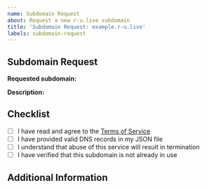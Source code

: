```yaml
---
name: Subdomain Request
about: Request a new r-u.live subdomain
title: 'Subdomain Request: example.r-u.live'
labels: subdomain-request
---
```


## Subdomain Request

**Requested subdomain:** <!-- e.g. example.r-u.live -->

**Description:**
<!-- Briefly describe how you plan to use this subdomain -->

## Checklist

- [ ] I have read and agree to the [Terms of Service](../terms.md)
- [ ] I have provided valid DNS records in my JSON file
- [ ] I understand that abuse of this service will result in termination
- [ ] I have verified that this subdomain is not already in use

## Additional Information

<!-- Any additional information about your request -->
